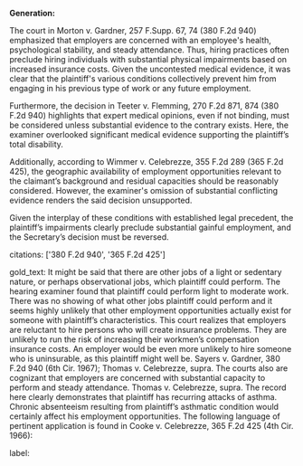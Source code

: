 **Generation:**

The court in Morton v. Gardner, 257 F.Supp. 67, 74 (380 F.2d 940) emphasized that employers are concerned with an employee's health, psychological stability, and steady attendance. Thus, hiring practices often preclude hiring individuals with substantial physical impairments based on increased insurance costs. Given the uncontested medical evidence, it was clear that the plaintiff's various conditions collectively prevent him from engaging in his previous type of work or any future employment.

Furthermore, the decision in Teeter v. Flemming, 270 F.2d 871, 874 (380 F.2d 940) highlights that expert medical opinions, even if not binding, must be considered unless substantial evidence to the contrary exists. Here, the examiner overlooked significant medical evidence supporting the plaintiff’s total disability.

Additionally, according to Wimmer v. Celebrezze, 355 F.2d 289 (365 F.2d 425), the geographic availability of employment opportunities relevant to the claimant’s background and residual capacities should be reasonably considered. However, the examiner's omission of substantial conflicting evidence renders the said decision unsupported.

Given the interplay of these conditions with established legal precedent, the plaintiff’s impairments clearly preclude substantial gainful employment, and the Secretary’s decision must be reversed.

citations: ['380 F.2d 940', '365 F.2d 425']

gold_text: It might be said that there are other jobs of a light or sedentary nature, or perhaps observational jobs, which plaintiff could perform. The hearing examiner found that plaintiff could perform light to moderate work. There was no showing of what other jobs plaintiff could perform and it seems highly unlikely that other employment opportunities actually exist for someone with plaintiff’s characteristics. This court realizes that employers are reluctant to hire persons who will create insurance problems. They are unlikely to run the risk of increasing their workmen’s compensation insurance costs. An employer would be even more unlikely to hire someone who is uninsurable, as this plaintiff might well be. Sayers v. Gardner, 380 F.2d 940 (6th Cir. 1967); Thomas v. Celebrezze, supra. The courts also are cognizant that employers are concerned with substantial capacity to perform and steady attendance. Thomas v. Celebrezze, supra. The record here clearly demonstrates that plaintiff has recurring attacks of asthma. Chronic absenteeism resulting from plaintiff’s asthmatic condition would certainly affect his employment opportunities. The following language of pertinent application is found in Cooke v. Celebrezze, 365 F.2d 425 (4th Cir. 1966):

label: 
